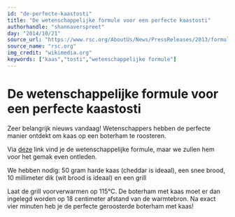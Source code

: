 ```yaml
---
id: "de-perfecte-kaastosti"
title: "De wetenschappelijke formule voor een perfecte kaastosti"
authorhandle: "shannaverspreet"
day: "2014/10/21"
source_url: "https://www.rsc.org/AboutUs/News/PressReleases/2013/formula-perfect-cheese-on-toast.asp"
source_name: "rsc.org"
img_credit: "wikimedia.org"
keywords: ["kaas","tosti","wetenschappelijke formule"]
---
```

# De wetenschappelijke formule voor een perfecte kaastosti
Zeer belangrijk nieuws vandaag! Wetenschappers hebben de perfecte manier ontdekt om kaas op een boterham te roosteren.

Via <a href="https://www.rsc.org/AboutUs/News/PressReleases/2013/formula-perfect-cheese-on-toast.asp">deze</a> link vind je de wetenschappelijke formule, maar we zullen hem voor het gemak even ontleden.

We hebben nodig: 50 gram harde kaas (cheddar is ideaal), een snee brood, 10 millimeter dik (wit brood is ideaal) en een grill

Laat de grill voorverwarmen op 115°C. De boterham met kaas moet er dan ingelegd worden op 18 centimeter afstand van de warmtebron. Na exact vier minuten heb je de perfecte geroosterde boterham met kaas!